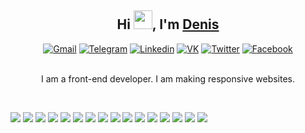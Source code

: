 <h2 align="center">Hi <img src="https://raw.githubusercontent.com/aemmadi/aemmadi/master/wave.gif" width="30px">, I'm <a href="https://denis-developer.github.io">Denis</a></h2>
<div align="center">
  <a href="mailto:fedorov.denis.developer@gmail.com"><img alt="Gmail" src="https://img.shields.io/badge/Gmail-D14836?style=for-the-badge&logo=gmail&logoColor=white"></a>
  <a href="https://t.me/IamDisaster"><img alt="Telegram" src="https://img.shields.io/badge/Telegram-2CA5E0?style=for-the-badge&logo=telegram&logoColor=white"></a>
  <a href="https://www.linkedin.com/in/denisdeveloper/"><img alt="Linkedin" src="https://img.shields.io/badge/LinkedIn-0077B5?style=for-the-badge&logo=linkedin&logoColor=white"></a>
  <a href="https://vk.com/iamdisaster"><img alt="VK" src="https://img.shields.io/badge/-Vkontakte-2787f5?style=for-the-badge&logo=Vk&logoColor=white"></a>
  <a href="https://twitter.com/Denis20935060"><img alt="Twitter" src="https://img.shields.io/badge/Twitter-1DA1F2?style=for-the-badge&logo=twitter&logoColor=white"></a>
  <a href="https://www.facebook.com/developerdenis"><img alt="Facebook" src="https://img.shields.io/badge/Facebook-1877F2?style=for-the-badge&logo=facebook&logoColor=white"></a>
  
</div> <br>

<p align="center">I am a front-end developer. I am making responsive websites.</p> <br>

<p>
    <img src="https://img.shields.io/badge/-html5-E44D26?style=for-the-badge&logo=html5&logoColor=white">
    <img src="https://img.shields.io/badge/-css3-25A1E1?style=for-the-badge&logo=css3&logoColor=white">
    <img src="https://img.shields.io/badge/-javascript-F1A324?style=for-the-badge&logo=javascript&logoColor=white">
    <img src="https://img.shields.io/badge/-jquery-0868AC?style=for-the-badge&logo=jquery&logoColor=white">
    <img src="https://img.shields.io/badge/-sass-C76494?style=for-the-badge&logo=sass&logoColor=white">
    <img src="https://img.shields.io/badge/-less-1D3F6C?style=for-the-badge&logo=less&logoColor=white">
    <img src="https://img.shields.io/badge/-github-1B1F23?style=for-the-badge&logo=github&logoColor=white">
    <img src="https://img.shields.io/badge/-git-E84E31?style=for-the-badge&logo=git&logoColor=white">
    <img src="https://img.shields.io/badge/-gulp-CA4545?style=for-the-badge&logo=gulp&logoColor=white">
    <img src="https://img.shields.io/badge/-pug-53312A?style=for-the-badge&logo=pug&logoColor=white">
    <img src="https://img.shields.io/badge/-bootstrap-563D7C?style=for-the-badge&logo=bootstrap&logoColor=white">
    <img src="https://img.shields.io/badge/-stylelint-000000?style=for-the-badge&logo=stylelint&logoColor=white">
    <img src="https://img.shields.io/badge/-eslint-4930BD?style=for-the-badge&logo=eslint&logoColor=white">
    <img src="https://img.shields.io/badge/-gulplint-53312A?style=for-the-badge&logo=eslint&logoColor=white">
    <img src="https://img.shields.io/badge/-npm-C53635?style=for-the-badge&logo=npm&logoColor=white">
    <img src="https://img.shields.io/badge/-photoshop-2FA3F7?style=for-the-badge&logo=adobe-photoshop&logoColor=white">
  
</p> <br><br><br>
<!--
**Denis-developer/Denis-developer** is a ✨ _special_ ✨ repository because its `README.md` (this file) appears on your GitHub profile.

Here are some ideas to get you started:

- 🔭 I’m currently working on ...
- 🌱 I’m currently learning ...
- 👯 I’m looking to collaborate on ...
- 🤔 I’m looking for help with ...
- 💬 Ask me about ...
- 📫 How to reach me: ...
- 😄 Pronouns: ...
- ⚡ Fun fact: ...
-->

